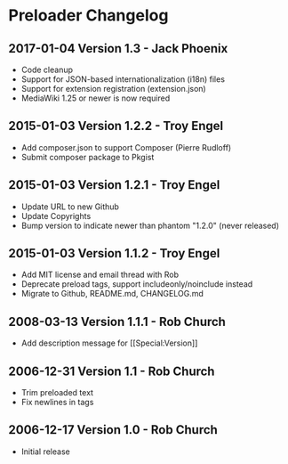 Preloader Changelog
===================
## 2017-01-04 Version 1.3 - Jack Phoenix
* Code cleanup
* Support for JSON-based internationalization (i18n) files
* Support for extension registration (extension.json)
* MediaWiki 1.25 or newer is now required

## 2015-01-03 Version 1.2.2 - Troy Engel
* Add composer.json to support Composer (Pierre Rudloff)
* Submit composer package to Pkgist

## 2015-01-03 Version 1.2.1 - Troy Engel
* Update URL to new Github
* Update Copyrights
* Bump version to indicate newer than phantom "1.2.0" (never released)

## 2015-01-03 Version 1.1.2 - Troy Engel
* Add MIT license and email thread with Rob
* Deprecate preload tags, support includeonly/noinclude instead
* Migrate to Github, README.md, CHANGELOG.md

## 2008-03-13 Version 1.1.1 - Rob Church
* Add description message for [[Special:Version]]

## 2006-12-31 Version 1.1 - Rob Church
* Trim preloaded text
* Fix newlines in <nopreload></nopreload> tags

## 2006-12-17 Version 1.0 - Rob Church
* Initial release

